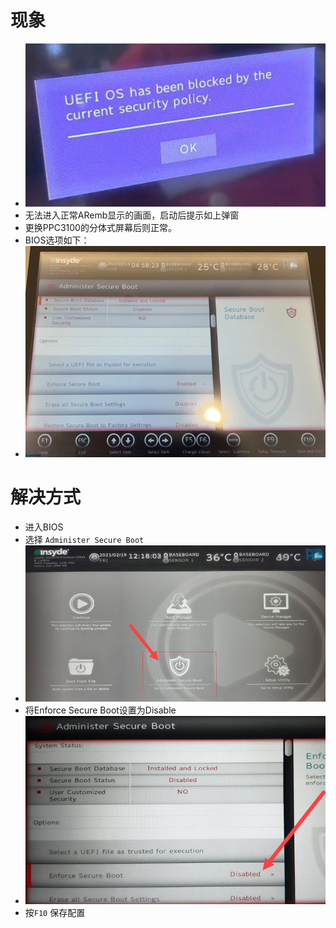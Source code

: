 # 现象
- ![](FILES/031PPC3100硬件启动自动进入BIOS并提示UEFI%20OS%20has%20been%20blocked%20by%20the%20current%20security%20policy/image-20230213125744071.png)
- 无法进入正常ARemb显示的画面，启动后提示如上弹窗
- 更换PPC3100的分体式屏幕后则正常。
- BIOS选项如下：
- ![](FILES/031PPC3100硬件启动自动进入BIOS并提示UEFI%20OS%20has%20been%20blocked%20by%20the%20current%20security%20policy/image-20230213130248343.png)
# 解决方式
- 进入BIOS
- 选择 `Administer Secure Boot`
- ![](FILES/031PPC3100硬件启动自动进入BIOS并提示UEFI%20OS%20has%20been%20blocked%20by%20the%20current%20security%20policy/image-20230213130322322.png)
- 将Enforce Secure Boot设置为Disable
- ![](FILES/031PPC3100硬件启动自动进入BIOS并提示UEFI%20OS%20has%20been%20blocked%20by%20the%20current%20security%20policy/image-20230213130351976.png)
- 按`F10` 保存配置